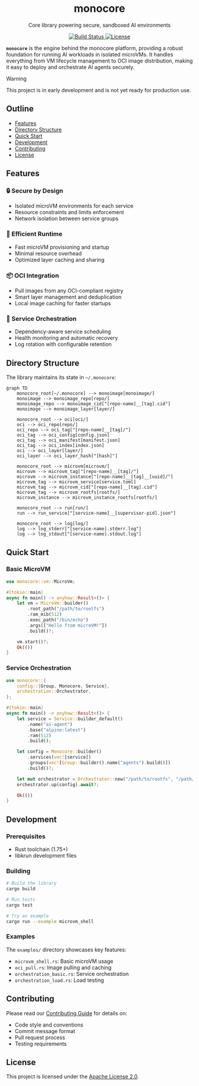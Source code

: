 <div align="center">
  <h1>monocore</h1>
  <p>Core library powering secure, sandboxed AI environments</p>

  <p>
    <a href="https://github.com/appcypher/monocore/actions?query=">
      <img src="https://github.com/appcypher/monocore/actions/workflows/tests_and_checks.yml/badge.svg" alt="Build Status">
    </a>
    <a href="https://github.com/appcypher/monocore/blob/main/LICENSE">
      <img src="https://img.shields.io/badge/License-Apache%202.0-blue.svg" alt="License">
    </a>
  </p>
</div>

**`monocore`** is the engine behind the monocore platform, providing a robust foundation for running AI workloads in isolated microVMs. It handles everything from VM lifecycle management to OCI image distribution, making it easy to deploy and orchestrate AI agents securely.

> [!WARNING]
> This project is in early development and is not yet ready for production use.

##

## Outline

- [Features](#features)
- [Directory Structure](#directory-structure)
- [Quick Start](#quick-start)
- [Development](#development)
- [Contributing](#contributing)
- [License](#license)

## Features

### 🔒 Secure by Design
- Isolated microVM environments for each service
- Resource constraints and limits enforcement
- Network isolation between service groups

### 🏃 Efficient Runtime
- Fast microVM provisioning and startup
- Minimal resource overhead
- Optimized layer caching and sharing

### 📦 OCI Integration
- Pull images from any OCI-compliant registry
- Smart layer management and deduplication
- Local image caching for faster startups

### 🎯 Service Orchestration
- Dependency-aware service scheduling
- Health monitoring and automatic recovery
- Log rotation with configurable retention

## Directory Structure

The library maintains its state in `~/.monocore`:

```mermaid
graph TD
    monocore_root[~/.monocore] --> monoimage[monoimage/]
    monoimage --> monoimage_repo[repo/]
    monoimage_repo --> monoimage_cid["[repo-name]__[tag].cid"]
    monoimage --> monoimage_layer[layer/]

    monocore_root --> oci[oci/]
    oci --> oci_repo[repo/]
    oci_repo --> oci_tag["[repo-name]__[tag]/"]
    oci_tag --> oci_config[config.json]
    oci_tag --> oci_manifest[manifest.json]
    oci_tag --> oci_index[index.json]
    oci --> oci_layer[layer/]
    oci_layer --> oci_layer_hash["[hash]"]

    monocore_root --> microvm[microvm/]
    microvm --> microvm_tag["[repo-name]__[tag]/"]
    microvm --> microvm_instance["[repo-name]__[tag]__[uuid]/"]
    microvm_tag --> microvm_service[service.toml]
    microvm_tag --> microvm_cid["[repo-name]__[tag].cid"]
    microvm_tag --> microvm_rootfs[rootfs/]
    microvm_instance --> microvm_instance_rootfs[rootfs/]

    monocore_root --> run[run/]
    run --> run_service["[service-name]__[supervisor-pid].json"]

    monocore_root --> log[log/]
    log --> log_stderr["[service-name].stderr.log"]
    log --> log_stdout["[service-name].stdout.log"]
```

## Quick Start

### Basic MicroVM
```rust
use monocore::vm::MicroVm;

#[tokio::main]
async fn main() -> anyhow::Result<()> {
    let vm = MicroVm::builder()
        .root_path("/path/to/rootfs")
        .ram_mib(512)
        .exec_path("/bin/echo")
        .args(["Hello from microVM!"])
        .build()?;

    vm.start()?;
    Ok(())
}
```

### Service Orchestration
```rust
use monocore::{
    config::{Group, Monocore, Service},
    orchestration::Orchestrator,
};

#[tokio::main]
async fn main() -> anyhow::Result<()> {
    let service = Service::builder_default()
        .name("ai-agent")
        .base("alpine:latest")
        .ram(512)
        .build();

    let config = Monocore::builder()
        .services(vec![service])
        .groups(vec![Group::builder().name("agents").build()])
        .build()?;

    let mut orchestrator = Orchestrator::new("/path/to/rootfs", "/path/to/supervisor").await?;
    orchestrator.up(config).await?;

    Ok(())
}
```

## Development

### Prerequisites
- Rust toolchain (1.75+)
- libkrun development files

### Building
```bash
# Build the library
cargo build

# Run tests
cargo test

# Try an example
cargo run --example microvm_shell
```

### Examples
The `examples/` directory showcases key features:
- `microvm_shell.rs`: Basic microVM usage
- `oci_pull.rs`: Image pulling and caching
- `orchestration_basic.rs`: Service orchestration
- `orchestration_load.rs`: Load testing

## Contributing

Please read our [Contributing Guide](../../CONTRIBUTING.md) for details on:
- Code style and conventions
- Commit message format
- Pull request process
- Testing requirements

## License

This project is licensed under the [Apache License 2.0](../../LICENSE).

